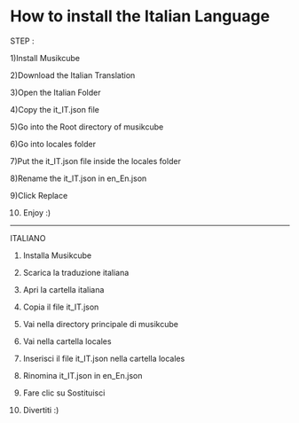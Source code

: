 # How to install the Italian Language

STEP :

1)Install Musikcube

2)Download the Italian Translation

3)Open the Italian Folder

4)Copy the it_IT.json file

5)Go into the Root directory of musikcube

6)Go into locales folder

7)Put the it_IT.json file inside the locales folder

8)Rename the it_IT.json in en_En.json 

9)Click Replace

10) Enjoy :)

-------------------------------------------------------------------------
ITALIANO


1) Installa Musikcube

2) Scarica la traduzione italiana

3) Apri la cartella italiana

4) Copia il file it_IT.json

5) Vai nella directory principale di musikcube

6) Vai nella cartella locales

7) Inserisci il file it_IT.json nella cartella locales

8) Rinomina it_IT.json in en_En.json

9) Fare clic su Sostituisci

10) Divertiti :)

